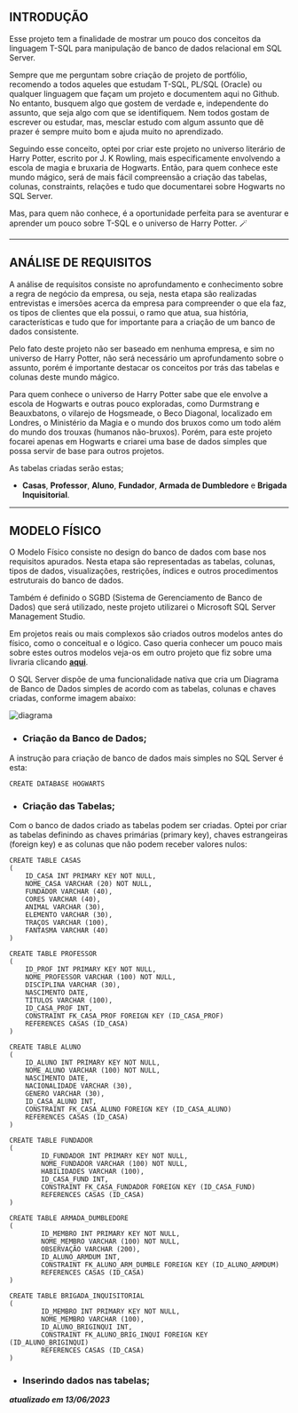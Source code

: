 ## INTRODUÇÃO

Esse projeto tem a finalidade de mostrar um pouco dos conceitos da linguagem T-SQL para manipulação de banco de dados relacional em SQL Server.

Sempre que me perguntam sobre criação de projeto de portfólio, recomendo a todos aqueles que estudam T-SQL, PL/SQL (Oracle) ou qualquer linguagem que façam um projeto e documentem aqui no Github. No entanto, busquem algo que gostem de verdade e, independente do assunto, que seja algo com que se identifiquem.
Nem todos gostam de escrever ou estudar, mas, mesclar estudo com algum assunto que dê prazer é sempre muito bom e ajuda muito no aprendizado.

Seguindo esse conceito, optei por criar este projeto no universo literário de Harry Potter, escrito por J. K Rowling, mais especificamente envolvendo a escola de magia e bruxaria de Hogwarts.
Então, para quem conhece este mundo mágico, será de mais fácil compreensão a criação das tabelas, colunas, constraints, relações e tudo que documentarei sobre Hogwarts no SQL Server.

Mas, para quem não conhece, é a oportunidade perfeita para se aventurar e aprender um pouco sobre T-SQL e o universo de Harry Potter. :magic_wand:

<hr size="100"> <!-- LINHA HORIZONTAL -->

## ANÁLISE DE REQUISITOS

A análise de requisitos consiste no aprofundamento e conhecimento sobre a regra de negócio da empresa, ou seja, nesta etapa são realizadas entrevistas e imersões acerca da empresa para compreender o que ela faz, os tipos de clientes que ela possui, o ramo que atua, sua história, características e tudo que for importante para a criação de um banco de dados consistente.

Pelo fato deste projeto não ser baseado em nenhuma empresa, e sim no universo de Harry Potter, não será necessário um aprofundamento sobre o assunto, porém é importante destacar os conceitos por trás das tabelas e colunas deste mundo mágico.

Para quem conhece o universo de Harry Potter sabe que ele envolve a escola de Hogwarts e outras pouco exploradas, como Durmstrang e Beauxbatons, o vilarejo de Hogsmeade, o Beco Diagonal, localizado em Londres, o Ministério da Magia e o mundo dos bruxos como um todo além do mundo dos trouxas (humanos não-bruxos).
Porém, para este projeto focarei apenas em Hogwarts e criarei uma base de dados simples que possa servir de base para outros projetos.

As tabelas criadas serão estas;

- **Casas**, **Professor**, **Aluno**, **Fundador**, **Armada de Dumbledore** e **Brigada Inquisitorial**.

<hr size="100"> <!-- LINHA HORIZONTAL -->

## MODELO FÍSICO

O Modelo Físico consiste no design do banco de dados com base nos requisitos apurados. Nesta etapa são representadas as tabelas, colunas, tipos de dados, visualizações, restrições, índices e outros procedimentos estruturais do banco de dados.

Também é definido o SGBD (Sistema de Gerenciamento de Banco de Dados) que será utilizado, neste projeto utilizarei o Microsoft SQL Server Management Studio.

Em projetos reais ou mais complexos são criados outros modelos antes do físico, como o conceitual e o lógico. Caso queria conhecer um pouco mais sobre estes outros modelos veja-os em outro projeto que fiz sobre uma livraria clicando **[aqui](https://github.com/GabrielSQL2022/projeto-livraria)**.

O SQL Server dispõe de uma funcionalidade nativa que cria um Diagrama de Banco de Dados simples de acordo com as tabelas, colunas e chaves criadas, conforme imagem abaixo:

![diagrama](https://i.imgur.com/NQ8N9rv.jpeg)

- ### Criação da Banco de Dados;

A instrução para criação de banco de dados mais simples no SQL Server é esta:

```
CREATE DATABASE HOGWARTS
```

- ### Criação das Tabelas;

Com o banco de dados criado as tabelas podem ser criadas. Optei por criar as tabelas definindo as chaves primárias (primary key), chaves estrangeiras (foreign key) e as colunas que não podem receber valores nulos:

```
CREATE TABLE CASAS
(
	ID_CASA INT PRIMARY KEY NOT NULL,
	NOME_CASA VARCHAR (20) NOT NULL,
	FUNDADOR VARCHAR (40),
	CORES VARCHAR (40),
	ANIMAL VARCHAR (30),
	ELEMENTO VARCHAR (30),
	TRAÇOS VARCHAR (100),
	FANTASMA VARCHAR (40)
)
```

```
CREATE TABLE PROFESSOR
(
	ID_PROF INT PRIMARY KEY NOT NULL,
	NOME_PROFESSOR VARCHAR (100) NOT NULL,
	DISCIPLINA VARCHAR (30),
	NASCIMENTO DATE,
	TÍTULOS VARCHAR (100),
	ID_CASA_PROF INT,
	CONSTRAINT FK_CASA_PROF FOREIGN KEY (ID_CASA_PROF)
	REFERENCES CASAS (ID_CASA)
)
```

```
CREATE TABLE ALUNO
(
	ID_ALUNO INT PRIMARY KEY NOT NULL,
	NOME_ALUNO VARCHAR (100) NOT NULL,
	NASCIMENTO DATE,
	NACIONALIDADE VARCHAR (30),
	GENERO VARCHAR (30),
	ID_CASA_ALUNO INT,
	CONSTRAINT FK_CASA_ALUNO FOREIGN KEY (ID_CASA_ALUNO)
	REFERENCES CASAS (ID_CASA)
)
```

```
CREATE TABLE FUNDADOR
(
        ID_FUNDADOR INT PRIMARY KEY NOT NULL,
        NOME_FUNDADOR VARCHAR (100) NOT NULL,
        HABILIDADES VARCHAR (100),
        ID_CASA_FUND INT,
        CONSTRAINT FK_CASA_FUNDADOR FOREIGN KEY (ID_CASA_FUND)
        REFERENCES CASAS (ID_CASA)
)
```

```
CREATE TABLE ARMADA_DUMBLEDORE
(
        ID_MEMBRO INT PRIMARY KEY NOT NULL,
        NOME_MEMBRO VARCHAR (100) NOT NULL,
        OBSERVAÇÃO VARCHAR (200),
        ID_ALUNO_ARMDUM INT,
        CONSTRAINT FK_ALUNO_ARM_DUMBLE FOREIGN KEY (ID_ALUNO_ARMDUM)
        REFERENCES CASAS (ID_CASA)
)
```

```
CREATE TABLE BRIGADA_INQUISITORIAL
(
        ID_MEMBRO INT PRIMARY KEY NOT NULL,
        NOME_MEMBRO VARCHAR (100),
        ID_ALUNO_BRIGINQUI INT,
        CONSTRAINT FK_ALUNO_BRIG_INQUI FOREIGN KEY (ID_ALUNO_BRIGINQUI)
        REFERENCES CASAS (ID_CASA)
)
```

- ### Inserindo dados nas tabelas;

**_atualizado em 13/06/2023_**
